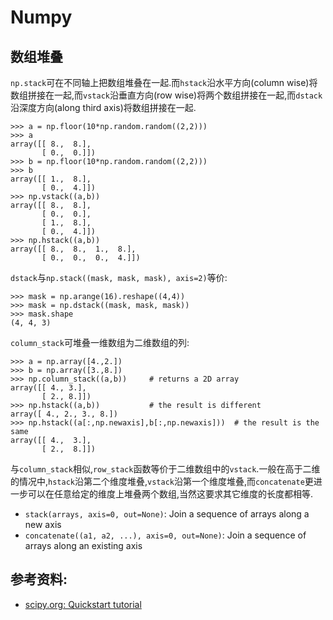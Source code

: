 # Numpy

## 数组堆叠
`np.stack`可在不同轴上把数组堆叠在一起.而`hstack`沿水平方向(column wise)将数组拼接在一起,而`vstack`沿垂直方向(row wise)将两个数组拼接在一起,而`dstack`沿深度方向(along third axis)将数组拼接在一起.
```
>>> a = np.floor(10*np.random.random((2,2)))
>>> a
array([[ 8.,  8.],
       [ 0.,  0.]])
>>> b = np.floor(10*np.random.random((2,2)))
>>> b
array([[ 1.,  8.],
       [ 0.,  4.]])
>>> np.vstack((a,b))
array([[ 8.,  8.],
       [ 0.,  0.],
       [ 1.,  8.],
       [ 0.,  4.]])
>>> np.hstack((a,b))
array([[ 8.,  8.,  1.,  8.],
       [ 0.,  0.,  0.,  4.]])
```

`dstack`与`np.stack((mask, mask, mask), axis=2)`等价:
```
>>> mask = np.arange(16).reshape((4,4))
>>> mask = np.dstack((mask, mask, mask))
>>> mask.shape
(4, 4, 3)
```

`column_stack`可堆叠一维数组为二维数组的列:
```
>>> a = np.array([4.,2.])
>>> b = np.array([3.,8.])
>>> np.column_stack((a,b))     # returns a 2D array
array([[ 4., 3.],
       [ 2., 8.]])
>>> np.hstack((a,b))           # the result is different
array([ 4., 2., 3., 8.])
>>> np.hstack((a[:,np.newaxis],b[:,np.newaxis]))  # the result is the same
array([[ 4.,  3.],
       [ 2.,  8.]])
```

与`column_stack`相似,`row_stack`函数等价于二维数组中的`vstack`.一般在高于二维的情况中,`hstack`沿第二个维度堆叠,`vstack`沿第一个维度堆叠,而`concatenate`更进一步可以在任意给定的维度上堆叠两个数组,当然这要求其它维度的长度都相等.

- `stack(arrays, axis=0, out=None)`: Join a sequence of arrays along a new axis
- `concatenate((a1, a2, ...), axis=0, out=None)`: Join a sequence of arrays along an existing axis

## 参考资料:
- [scipy.org: Quickstart tutorial](https://www.jiqizhixin.com/articles/070101)